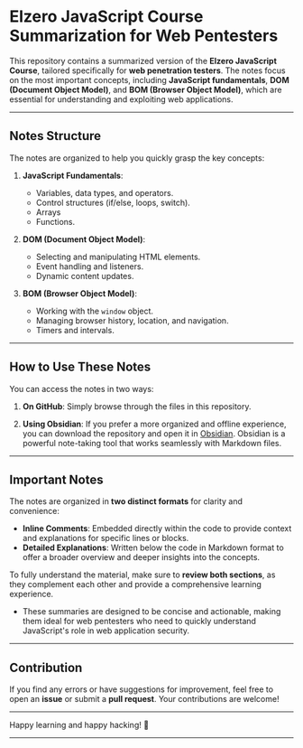 # Elzero JavaScript Course Summarization for Web Pentesters

This repository contains a summarized version of the **Elzero JavaScript Course**, tailored specifically for **web penetration testers**. The notes focus on the most important concepts, including **JavaScript fundamentals**, **DOM (Document Object Model)**, and **BOM (Browser Object Model)**, which are essential for understanding and exploiting web applications.

---

## Notes Structure

The notes are organized to help you quickly grasp the key concepts:

1. **JavaScript Fundamentals**:
   - Variables, data types, and operators.
   - Control structures (if/else, loops, switch).
   - Arrays
   - Functions.

2. **DOM (Document Object Model)**:
   - Selecting and manipulating HTML elements.
   - Event handling and listeners.
   - Dynamic content updates.

3. **BOM (Browser Object Model)**:
   - Working with the `window` object.
   - Managing browser history, location, and navigation.
   - Timers and intervals.

---

## How to Use These Notes

You can access the notes in two ways:

1. **On GitHub**: Simply browse through the files in this repository.

2. **Using Obsidian**: If you prefer a more organized and offline experience, you can download the repository and open it in [Obsidian](https://obsidian.md/). Obsidian is a powerful note-taking tool that works seamlessly with Markdown files.

---

## Important Notes

The notes are organized in **two distinct formats** for clarity and convenience:

- **Inline Comments**: Embedded directly within the code to provide context and explanations for specific lines or blocks.
- **Detailed Explanations**: Written below the code in Markdown format to offer a broader overview and deeper insights into the concepts.

To fully understand the material, make sure to **review both sections**, as they complement each other and provide a comprehensive learning experience.
- These summaries are designed to be concise and actionable, making them ideal for web pentesters who need to quickly understand JavaScript's role in web application security.

---

## Contribution

If you find any errors or have suggestions for improvement, feel free to open an **issue** or submit a **pull request**. Your contributions are welcome!

---

Happy learning and happy hacking! 🚀

---
